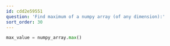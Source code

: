```yaml
---
id: cdd2e59551
question: 'Find maximum of a numpy array (of any dimension):'
sort_order: 30
---
```


```python
max_value = numpy_array.max()
```